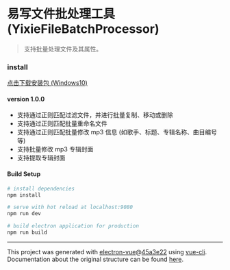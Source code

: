 # 易写文件批处理工具 (YixieFileBatchProcessor)

> 支持批量处理文件及其属性。

### install
[点击下载安装包 (Windows10)](https://raw.githubusercontent.com/kalila-cc/Program/master/%E6%98%93%E5%86%99%E6%96%87%E4%BB%B6%E6%89%B9%E5%A4%84%E7%90%86%E5%B7%A5%E5%85%B7%20Setup%201.0.0.exe)

#### version 1.0.0
+ 支持通过正则匹配过滤文件，并进行批量复制、移动或删除
+ 支持通过正则匹配批量重命名文件
+ 支持通过正则匹配批量修改 mp3 信息 (如歌手、标题、专辑名称、曲目编号等)
+ 支持批量修改 mp3 专辑封面
+ 支持提取专辑封面

#### Build Setup

``` bash
# install dependencies
npm install

# serve with hot reload at localhost:9080
npm run dev

# build electron application for production
npm run build


```

---

This project was generated with [electron-vue](https://github.com/SimulatedGREG/electron-vue)@[45a3e22](https://github.com/SimulatedGREG/electron-vue/tree/45a3e224e7bb8fc71909021ccfdcfec0f461f634) using [vue-cli](https://github.com/vuejs/vue-cli). Documentation about the original structure can be found [here](https://simulatedgreg.gitbooks.io/electron-vue/content/index.html).

